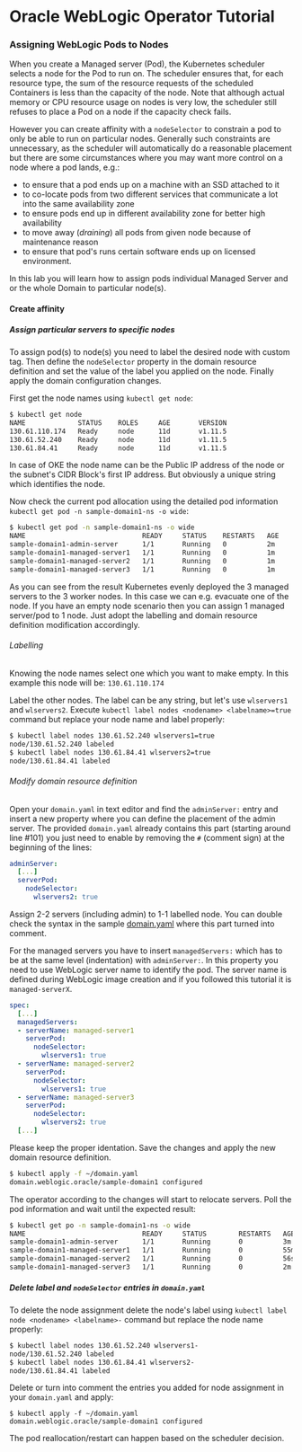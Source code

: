 # Oracle WebLogic Operator Tutorial #

### Assigning WebLogic Pods to Nodes ###

When you create a Managed server (Pod), the Kubernetes scheduler selects a node for the Pod to run on. The scheduler ensures that, for each resource type, the sum of the resource requests of the scheduled Containers is less than the capacity of the node. Note that although actual memory or CPU resource usage on nodes is very low, the scheduler still refuses to place a Pod on a node if the capacity check fails.

However you can create affinity with a `nodeSelector` to constrain a pod to only be able to run on particular nodes. Generally such constraints are unnecessary, as the scheduler will automatically do a reasonable placement but there are some circumstances where you may want more control on a node where a pod lands, e.g.:

- to ensure that a pod ends up on a machine with an SSD attached to it
- to co-locate pods from two different services that communicate a lot into the same availability zone
- to ensure pods end up in different availability zone for better high availability
- to move away (*draining*) all pods from given node because of maintenance reason
- to ensure that pod's runs certain software ends up on licensed environment.

In this lab you will learn how to assign pods individual Managed Server and or the whole Domain to particular node(s).

#### Create affinity  ####

##### Assign particular servers to specific nodes #####

To assign pod(s) to node(s) you need to label the desired node with custom tag. Then define the `nodeSelector` property in the domain resource definition and set the value of the label you applied on the node. Finally apply the domain configuration changes.

First get the node names using `kubectl get node`:
```bash
$ kubectl get node
NAME             STATUS    ROLES     AGE       VERSION
130.61.110.174   Ready     node      11d       v1.11.5
130.61.52.240    Ready     node      11d       v1.11.5
130.61.84.41     Ready     node      11d       v1.11.5
```

In case of OKE the node name can be the Public IP address of the node or the subnet's CIDR Block's first IP address. But obviously a unique string which identifies the node.

Now check the current pod allocation using the detailed pod information `kubectl get pod -n sample-domain1-ns -o wide`:
```bash
$ kubectl get pod -n sample-domain1-ns -o wide
NAME                             READY     STATUS    RESTARTS   AGE       IP            NODE             NOMINATED NODE
sample-domain1-admin-server      1/1       Running   0          2m        10.244.2.33   130.61.84.41     <none>
sample-domain1-managed-server1   1/1       Running   0          1m        10.244.1.8    130.61.52.240    <none>
sample-domain1-managed-server2   1/1       Running   0          1m        10.244.0.10   130.61.110.174   <none>
sample-domain1-managed-server3   1/1       Running   0          1m        10.244.2.34   130.61.84.41     <none>
```

As you can see from the result Kubernetes evenly deployed the 3 managed servers to the 3 worker nodes. In this case we can e.g. evacuate one of the node. If you have an empty node scenario then you can assign 1 managed server/pod to 1 node. Just adopt the labelling and domain resource definition modification accordingly.

###### Labelling ######

Knowing the node names select one which you want to make empty. In this example this node will be: `130.61.110.174`

Label the other nodes. The label can be any string, but let's use `wlservers1` and `wlservers2`. Execute `kubectl label nodes <nodename> <labelname>=true` command but replace your node name and label properly:
```bash
$ kubectl label nodes 130.61.52.240 wlservers1=true
node/130.61.52.240 labeled
$ kubectl label nodes 130.61.84.41 wlservers2=true
node/130.61.84.41 labeled
```
###### Modify domain resource definition ######

Open your `domain.yaml` in text editor and find the `adminServer:` entry and insert a new property where you can define the placement of the admin server. The provided `domain.yaml` already contains this part (starting around line #101) you just need to enable by removing the `#` (comment sign) at the beginning of the lines:
```yaml
adminServer:
  [...]
  serverPod:
    nodeSelector:
      wlservers2: true
```
Assign 2-2 servers (including admin) to 1-1 labelled node.
You can double check the syntax in the sample [domain.yaml](../domain.yaml) where this part turned into comment.

For the managed servers you have to insert `managedServers:` which has to be at the same level (indentation) with `adminServer:`. In this property you need to use WebLogic server name to identify the pod. The server name is defined during WebLogic image creation and if you followed this tutorial it is `managed-serverX`.
```yaml
spec:
  [...]
  managedServers:
  - serverName: managed-server1
    serverPod:
      nodeSelector:
        wlservers1: true
  - serverName: managed-server2
    serverPod:
      nodeSelector:
        wlservers1: true
  - serverName: managed-server3
    serverPod:
      nodeSelector:
        wlservers2: true
  [...]
```
Please keep the proper identation. Save the changes and apply the new domain resource definition.
```bash
$ kubectl apply -f ~/domain.yaml
domain.weblogic.oracle/sample-domain1 configured
```
The operator according to the changes will start to relocate servers. Poll the pod information and wait until the expected result:
```bash
$ kubectl get po -n sample-domain1-ns -o wide
NAME                             READY     STATUS        RESTARTS   AGE       IP            NODE            NOMINATED NODE
sample-domain1-admin-server      1/1       Running       0          3m        10.244.2.36   130.61.84.41    <none>
sample-domain1-managed-server1   1/1       Running       0          55m       10.244.1.8    130.61.52.240   <none>
sample-domain1-managed-server2   1/1       Running       0          56s       10.244.1.9    130.61.52.240   <none>
sample-domain1-managed-server3   1/1       Running       0          2m        10.244.2.37   130.61.84.41    <none>
```

##### Delete label and `nodeSelector` entries in `domain.yaml` #####

To delete the node assignment delete the node's label using `kubectl label node <nodename> <labelname>-` command but replace the node name properly:
```bash
$ kubectl label nodes 130.61.52.240 wlservers1-
node/130.61.52.240 labeled
$ kubectl label nodes 130.61.84.41 wlservers2-
node/130.61.84.41 labeled
```
Delete or turn into comment the entries you added for node assignment in your `domain.yaml` and apply:
```
$ kubectl apply -f ~/domain.yaml
domain.weblogic.oracle/sample-domain1 configured
```
The pod reallocation/restart can happen based on the scheduler decision.

